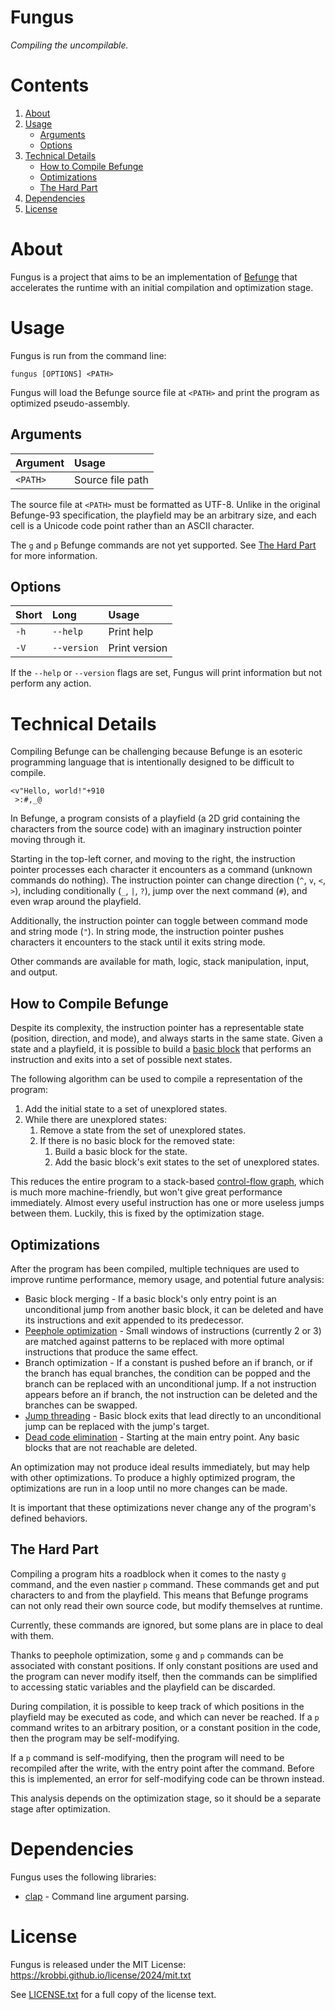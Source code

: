 # Fungus
_Compiling the uncompilable._

# Contents
1. [About](#about)
2. [Usage](#usage)
   * [Arguments](#arguments)
   * [Options](#options)
3. [Technical Details](#technical-details)
   * [How to Compile Befunge](#how-to-compile-befunge)
   * [Optimizations](#optimizations)
   * [The Hard Part](#the-hard-part)
4. [Dependencies](#dependencies)
5. [License](#license)

# About
Fungus is a project that aims to be an implementation of
[Befunge](https://esolangs.org/wiki/Befunge) that accelerates the runtime with
an initial compilation and optimization stage.

# Usage
Fungus is run from the command line:
```shell
fungus [OPTIONS] <PATH>
```

Fungus will load the Befunge source file at `<PATH>` and print the program as
optimized pseudo-assembly.

## Arguments
| Argument | Usage            |
| :------- | :--------------- |
| `<PATH>` | Source file path |

The source file at `<PATH>` must be formatted as UTF-8. Unlike in the original
Befunge-93 specification, the playfield may be an arbitrary size, and each cell
is a Unicode code point rather than an ASCII character.

The `g` and `p` Befunge commands are not yet supported. See
[The Hard Part](#the-hard-part) for more information.

## Options
| Short | Long        | Usage         |
| :---- | :---------- | :------------ |
| `-h`  | `--help`    | Print help    |
| `-V`  | `--version` | Print version |

If the `--help` or `--version` flags are set, Fungus will print information but
not perform any action.

# Technical Details
Compiling Befunge can be challenging because Befunge is an esoteric programming
language that is intentionally designed to be difficult to compile.

```befunge
<v"Hello, world!"+910
 >:#,_@
```

In Befunge, a program consists of a playfield
(a 2D grid containing the characters from the source code) with an imaginary
instruction pointer moving through it.

Starting in the top-left corner, and moving to the right, the instruction
pointer processes each character it encounters as a command
(unknown commands do nothing). The instruction pointer can change direction
(`^`, `v`, `<`, `>`), including conditionally (`_`, `|`, `?`), jump over the
next command (`#`), and even wrap around the playfield.

Additionally, the instruction pointer can toggle between command mode and
string mode (`"`). In string mode, the instruction pointer pushes characters it
encounters to the stack until it exits string mode.

Other commands are available for math, logic, stack manipulation, input, and
output.

## How to Compile Befunge
Despite its complexity, the instruction pointer has a representable state
(position, direction, and mode), and always starts in the same state. Given a
state and a playfield, it is possible to build a
[basic block](https://en.wikipedia.org/wiki/Basic_block) that performs an
instruction and exits into a set of possible next states.

The following algorithm can be used to compile a representation of the program:
1. Add the initial state to a set of unexplored states.
2. While there are unexplored states:
   1. Remove a state from the set of unexplored states.
   2. If there is no basic block for the removed state:
      1. Build a basic block for the state.
      2. Add the basic block's exit states to the set of unexplored states.

This reduces the entire program to a stack-based
[control-flow graph](https://en.wikipedia.org/wiki/Control-flow_graph), which
is much more machine-friendly, but won't give great performance immediately.
Almost every useful instruction has one or more useless jumps between them.
Luckily, this is fixed by the optimization stage.

## Optimizations
After the program has been compiled, multiple techniques are used to improve
runtime performance, memory usage, and potential future analysis:
* Basic block merging - If a basic block's only entry point is an unconditional
jump from another basic block, it can be deleted and have its instructions and
exit appended to its predecessor.
* [Peephole optimization](https://en.wikipedia.org/wiki/Peephole_optimization)
\- Small windows of instructions (currently 2 or 3) are matched against
patterns to be replaced with more optimal instructions that produce the same
effect.
* Branch optimization - If a constant is pushed before an if branch, or if the
branch has equal branches, the condition can be popped and the branch can be
replaced with an unconditional jump. If a not instruction appears before an if
branch, the not instruction can be deleted and the branches can be swapped.
* [Jump threading](https://en.wikipedia.org/wiki/Jump_threading) - Basic block
exits that lead directly to an unconditional jump can be replaced with the
jump's target.
* [Dead code elimination](https://en.wikipedia.org/wiki/Dead_code_elimination)
\- Starting at the main entry point. Any basic blocks that are not reachable
are deleted.

An optimization may not produce ideal results immediately, but may help with
other optimizations. To produce a highly optimized program, the optimizations
are run in a loop until no more changes can be made.

It is important that these optimizations never change any of the program's
defined behaviors.

## The Hard Part
Compiling a program hits a roadblock when it comes to the nasty `g` command,
and the even nastier `p` command. These commands get and put characters to and
from the playfield. This means that Befunge programs can not only read their
own source code, but modify themselves at runtime.

Currently, these commands are ignored, but some plans are in place to deal with
them.

Thanks to peephole optimization, some `g` and `p` commands can be associated
with constant positions. If only constant positions are used and the program
can never modify itself, then the commands can be simplified to accessing
static variables and the playfield can be discarded.

During compilation, it is possible to keep track of which positions in the
playfield may be executed as code, and which can never be reached. If a `p`
command writes to an arbitrary position, or a constant position in the code,
then the program may be self-modifying.

If a `p` command is self-modifying, then the program will need to be recompiled
after the write, with the entry point after the command. Before this is
implemented, an error for self-modifying code can be thrown instead.

This analysis depends on the optimization stage, so it should be a separate
stage after optimization.

# Dependencies
Fungus uses the following libraries:
* [clap](https://crates.io/crates/clap) - Command line argument parsing.

# License
Fungus is released under the MIT License:  
https://krobbi.github.io/license/2024/mit.txt

See [LICENSE.txt](/LICENSE.txt) for a full copy of the license text.
